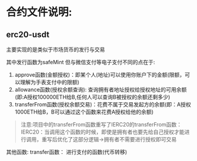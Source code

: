 # 合约文件说明:

## erc20-usdt

主要实现的是类似于市场货币的发行与交易

其中发行函数为safeMint
但与微信支付等电子支付不同的点在于:
1. approve函数(金额授权)：即某个人(地址)可以使用你账户下的金额(限额，可以理解为手表支付中的限额)
2. allowance函数(授权余额查询): 查询拥有者地址授权给授权地址的可用余额(即:A授权100000ETH给B,任何人可以查询B被授权的余额还剩多少)
3. transferFrom函数(授权余额交易)：花费不属于交易发起方的余额(即：A授权1000ETH给B，B可以通过这个函数来花费A授权给他的余额)
> 注意:项目中的transferFrom函数重写了IERC20的transferFrom函数：
> IERC20：当调用这个函数的时候，即使是拥有者也要先给自己授权才能进行调用，重写后优化了这部分逻辑->拥有者不需要进行授权即可交易

其他函数: 
transfer函数： 进行支付的函数(代币转移)

